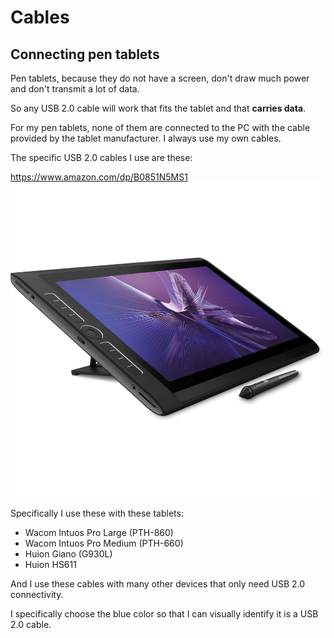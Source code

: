 # Cables

## Connecting pen tablets

Pen tablets, because they do not have a screen, don't draw much power and don't transmit a lot of data.&#x20;

So any USB 2.0 cable will work that fits the tablet and that **carries data**.&#x20;

For my pen tablets, none of them are connected to the PC with the cable provided by the tablet manufacturer. I always use my own cables.

The specific USB 2.0 cables I use are these:

[https://www.amazon.com/dp/B0851N5MS1 ](https://www.amazon.com/dp/B0851N5MS1)[\
](https://www.amazon.com/dp/B0851N5MS1) ![](<../../.gitbook/assets/image (326).png>)

Specifically I use these with these tablets:

* Wacom Intuos Pro Large (PTH-860)
* Wacom Intuos Pro Medium (PTH-660)
* Huion Giano (G930L)
* Huion HS611

And I use these cables with many other devices that only need USB 2.0 connectivity.

I specifically choose the blue color so that I can visually identify it is a USB 2.0 cable.&#x20;







